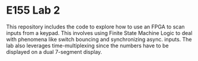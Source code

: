 # E155 Lab 2

This repository includes the code to explore how to use an FPGA to scan inputs from a keypad. This involves using Finite State Machine Logic to deal with phenomena like switch bouncing and synchronizing async. inputs. The lab also leverages time-multiplexing since the numbers have to be displayed on a dual 7-segment display.
